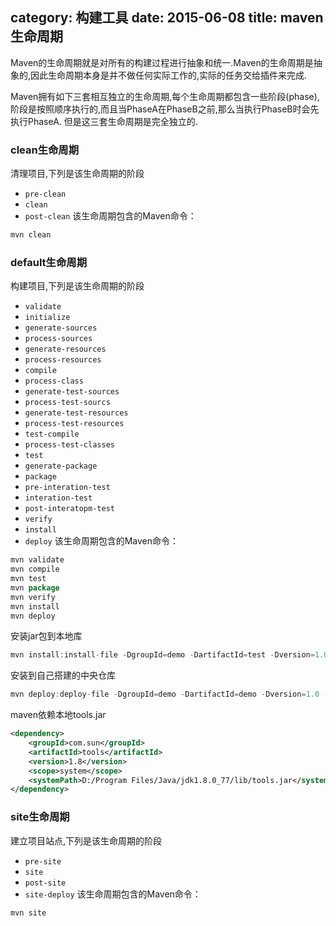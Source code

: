 category: 构建工具
date: 2015-06-08
title: maven生命周期
---
Maven的生命周期就是对所有的构建过程进行抽象和统一.Maven的生命周期是抽象的,因此生命周期本身是并不做任何实际工作的,实际的任务交给插件来完成.

Maven拥有如下三套相互独立的生命周期,每个生命周期都包含一些阶段(phase),阶段是按照顺序执行的,而且当PhaseA在PhaseB之前,那么当执行PhaseB时会先执行PhaseA. 但是这三套生命周期是完全独立的.

### clean生命周期
清理项目,下列是该生命周期的阶段
* `pre-clean`
* `clean`
* `post-clean`
该生命周期包含的Maven命令：
```java
mvn clean
```

### default生命周期
构建项目,下列是该生命周期的阶段
* `validate`
* `initialize`
* `generate-sources`
* `process-sources`
* `generate-resources`
* `process-resources`
* `compile`
* `process-class`
* `generate-test-sources`
* `process-test-sourcs`
* `generate-test-resources`
* `process-test-resources`
* `test-compile`
* `process-test-classes`
* `test`
* `generate-package`
* `package`
* `pre-interation-test`
* `interation-test`
* `post-interatopm-test`
* `verify`
* `install`
* `deploy`
该生命周期包含的Maven命令：
```java
mvn validate
mvn compile
mvn test
mvn package
mvn verify
mvn install
mvn deploy
```

安装jar包到本地库
```java
mvn install:install-file -DgroupId=demo -DartifactId=test -Dversion=1.0 -Dpackaging=jar -Dfile=E:\XingeApp.jar
```
安装到自己搭建的中央仓库
```java
mvn deploy:deploy-file -DgroupId=demo -DartifactId=demo -Dversion=1.0 -Dpackaging=jar -Dfile=E:\XingeApp.jar -Durl=[url] -DrepositoryId=[id]
```

maven依赖本地tools.jar
```xml
<dependency>
    <groupId>com.sun</groupId>
    <artifactId>tools</artifactId>
    <version>1.8</version>
    <scope>system</scope>
    <systemPath>D:/Program Files/Java/jdk1.8.0_77/lib/tools.jar</systemPath>
</dependency>
```

### site生命周期
建立项目站点,下列是该生命周期的阶段
* `pre-site`
* `site`
* `post-site`
* `site-deploy`
该生命周期包含的Maven命令：
```java
mvn site
```

